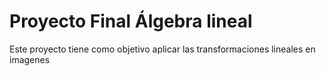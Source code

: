 # Proyecto Final Álgebra lineal
Este proyecto tiene como objetivo aplicar las transformaciones lineales en imagenes
